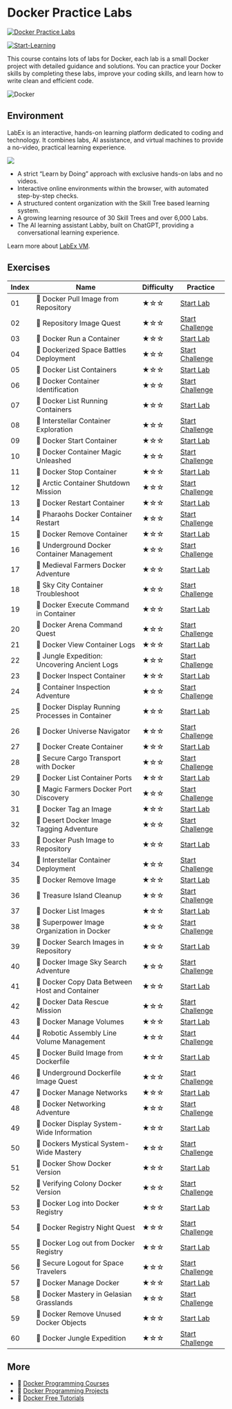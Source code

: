 # Docker Practice Labs

[![Docker Practice Labs](https://cover-creator.appbot.io/docker-practice-labs.png)](https://labex.io/courses/docker-practice-labs)

[![Start-Learning](https://img.shields.io/badge/Start-Learning-whitesmoke?style=for-the-badge)](https://labex.io/courses/docker-practice-labs)

This course contains lots of labs for Docker, each lab is a small Docker project with detailed guidance and solutions. You can practice your Docker skills by completing these labs, improve your coding skills, and learn how to write clean and efficient code.

![Docker](https://img.shields.io/badge/Docker-whitesmoke?style=for-the-badge&logo=docker)


## Environment

LabEx is an interactive, hands-on learning platform dedicated to coding and technology. It combines labs, AI assistance, and virtual machines to provide a no-video, practical learning experience.

![](https://tutorial-screenshot.getvm.io/images/vm-1725247253.png)

- A strict “Learn by Doing” approach with exclusive hands-on labs and no videos.
- Interactive online environments within the browser, with automated step-by-step checks.
- A structured content organization with the Skill Tree based learning system.
- A growing learning resource of 30 Skill Trees and over 6,000 Labs.
- The AI learning assistant Labby, built on ChatGPT, providing a conversational learning experience.

Learn more about [LabEx VM](https://support.labex.io/using-labex/virtual-machine).

## Exercises

|   Index | Name                                             | Difficulty   | Practice                                                                                                                         |
|---------|--------------------------------------------------|--------------|----------------------------------------------------------------------------------------------------------------------------------|
|      01 | 📖 Docker Pull Image from Repository             | ★☆☆          | <a target='_blank' href='https://labex.io/tutorials/docker-docker-pull-image-from-repository-271485'>Start Lab</a>               |
|      02 | 🎯 Repository Image Quest                        | ★☆☆          | <a target='_blank' href='https://labex.io/tutorials/docker-repository-image-quest-271484'>Start Challenge</a>                    |
|      03 | 📖 Docker Run a Container                        | ★☆☆          | <a target='_blank' href='https://labex.io/tutorials/docker-docker-run-a-container-271495'>Start Lab</a>                          |
|      04 | 🎯 Dockerized Space Battles Deployment           | ★☆☆          | <a target='_blank' href='https://labex.io/tutorials/docker-dockerized-space-battles-deployment-271494'>Start Challenge</a>       |
|      05 | 📖 Docker List Containers                        | ★☆☆          | <a target='_blank' href='https://labex.io/tutorials/docker-docker-list-containers-271475'>Start Lab</a>                          |
|      06 | 🎯 Docker Container Identification               | ★☆☆          | <a target='_blank' href='https://labex.io/tutorials/docker-docker-container-identification-271474'>Start Challenge</a>           |
|      07 | 📖 Docker List Running Containers                | ★☆☆          | <a target='_blank' href='https://labex.io/tutorials/docker-docker-list-running-containers-271483'>Start Lab</a>                  |
|      08 | 🎯 Interstellar Container Exploration            | ★☆☆          | <a target='_blank' href='https://labex.io/tutorials/docker-interstellar-container-exploration-271482'>Start Challenge</a>        |
|      09 | 📖 Docker Start Container                        | ★☆☆          | <a target='_blank' href='https://labex.io/tutorials/docker-docker-start-container-271499'>Start Lab</a>                          |
|      10 | 🎯 Docker Container Magic Unleashed              | ★☆☆          | <a target='_blank' href='https://labex.io/tutorials/docker-docker-container-magic-unleashed-271498'>Start Challenge</a>          |
|      11 | 📖 Docker Stop Container                         | ★☆☆          | <a target='_blank' href='https://labex.io/tutorials/docker-docker-stop-container-271501'>Start Lab</a>                           |
|      12 | 🎯 Arctic Container Shutdown Mission             | ★☆☆          | <a target='_blank' href='https://labex.io/tutorials/docker-arctic-container-shutdown-mission-271500'>Start Challenge</a>         |
|      13 | 📖 Docker Restart Container                      | ★☆☆          | <a target='_blank' href='https://labex.io/tutorials/docker-docker-restart-container-271489'>Start Lab</a>                        |
|      14 | 🎯 Pharaohs Docker Container Restart             | ★☆☆          | <a target='_blank' href='https://labex.io/tutorials/docker-pharaohs-docker-container-restart-271488'>Start Challenge</a>         |
|      15 | 📖 Docker Remove Container                       | ★☆☆          | <a target='_blank' href='https://labex.io/tutorials/docker-docker-remove-container-271491'>Start Lab</a>                         |
|      16 | 🎯 Underground Docker Container Management       | ★☆☆          | <a target='_blank' href='https://labex.io/tutorials/docker-underground-docker-container-management-271490'>Start Challenge</a>   |
|      17 | 📖 Medieval Farmers Docker Adventure             | ★☆☆          | <a target='_blank' href='https://labex.io/tutorials/docker-medieval-farmers-docker-adventure-271453'>Start Lab</a>               |
|      18 | 🎯 Sky City Container Troubleshoot               | ★☆☆          | <a target='_blank' href='https://labex.io/tutorials/docker-sky-city-container-troubleshoot-271452'>Start Challenge</a>           |
|      19 | 📖 Docker Execute Command in Container           | ★☆☆          | <a target='_blank' href='https://labex.io/tutorials/docker-docker-execute-command-in-container-271461'>Start Lab</a>             |
|      20 | 🎯 Docker Arena Command Quest                    | ★☆☆          | <a target='_blank' href='https://labex.io/tutorials/docker-docker-arena-command-quest-271460'>Start Challenge</a>                |
|      21 | 📖 Docker View Container Logs                    | ★☆☆          | <a target='_blank' href='https://labex.io/tutorials/docker-docker-view-container-logs-271473'>Start Lab</a>                      |
|      22 | 🎯 Jungle Expedition: Uncovering Ancient Logs    | ★☆☆          | <a target='_blank' href='https://labex.io/tutorials/docker-jungle-expedition-uncovering-ancient-logs-271472'>Start Challenge</a> |
|      23 | 📖 Docker Inspect Container                      | ★☆☆          | <a target='_blank' href='https://labex.io/tutorials/docker-docker-inspect-container-271467'>Start Lab</a>                        |
|      24 | 🎯 Container Inspection Adventure                | ★☆☆          | <a target='_blank' href='https://labex.io/tutorials/docker-container-inspection-adventure-271466'>Start Challenge</a>            |
|      25 | 📖 Docker Display Running Processes in Container | ★☆☆          | <a target='_blank' href='https://labex.io/tutorials/docker-docker-display-running-processes-in-container-271507'>Start Lab</a>   |
|      26 | 🎯 Docker Universe Navigator                     | ★☆☆          | <a target='_blank' href='https://labex.io/tutorials/docker-docker-universe-navigator-271506'>Start Challenge</a>                 |
|      27 | 📖 Docker Create Container                       | ★☆☆          | <a target='_blank' href='https://labex.io/tutorials/docker-docker-create-container-271459'>Start Lab</a>                         |
|      28 | 🎯 Secure Cargo Transport with Docker            | ★☆☆          | <a target='_blank' href='https://labex.io/tutorials/docker-secure-cargo-transport-with-docker-271458'>Start Challenge</a>        |
|      29 | 📖 Docker List Container Ports                   | ★☆☆          | <a target='_blank' href='https://labex.io/tutorials/docker-docker-list-container-ports-271479'>Start Lab</a>                     |
|      30 | 🎯 Magic Farmers Docker Port Discovery           | ★☆☆          | <a target='_blank' href='https://labex.io/tutorials/docker-magic-farmers-docker-port-discovery-271478'>Start Challenge</a>       |
|      31 | 📖 Docker Tag an Image                           | ★☆☆          | <a target='_blank' href='https://labex.io/tutorials/docker-docker-tag-an-image-271505'>Start Lab</a>                             |
|      32 | 🎯 Desert Docker Image Tagging Adventure         | ★☆☆          | <a target='_blank' href='https://labex.io/tutorials/docker-desert-docker-image-tagging-adventure-271504'>Start Challenge</a>     |
|      33 | 📖 Docker Push Image to Repository               | ★☆☆          | <a target='_blank' href='https://labex.io/tutorials/docker-docker-push-image-to-repository-271487'>Start Lab</a>                 |
|      34 | 🎯 Interstellar Container Deployment             | ★☆☆          | <a target='_blank' href='https://labex.io/tutorials/docker-interstellar-container-deployment-271486'>Start Challenge</a>         |
|      35 | 📖 Docker Remove Image                           | ★☆☆          | <a target='_blank' href='https://labex.io/tutorials/docker-docker-remove-image-271493'>Start Lab</a>                             |
|      36 | 🎯 Treasure Island Cleanup                       | ★☆☆          | <a target='_blank' href='https://labex.io/tutorials/docker-treasure-island-cleanup-271492'>Start Challenge</a>                   |
|      37 | 📖 Docker List Images                            | ★☆☆          | <a target='_blank' href='https://labex.io/tutorials/docker-docker-list-images-271463'>Start Lab</a>                              |
|      38 | 🎯 Superpower Image Organization in Docker       | ★☆☆          | <a target='_blank' href='https://labex.io/tutorials/docker-superpower-image-organization-in-docker-271462'>Start Challenge</a>   |
|      39 | 📖 Docker Search Images in Repository            | ★☆☆          | <a target='_blank' href='https://labex.io/tutorials/docker-docker-search-images-in-repository-271497'>Start Lab</a>              |
|      40 | 🎯 Docker Image Sky Search Adventure             | ★☆☆          | <a target='_blank' href='https://labex.io/tutorials/docker-docker-image-sky-search-adventure-271496'>Start Challenge</a>         |
|      41 | 📖 Docker Copy Data Between Host and Container   | ★☆☆          | <a target='_blank' href='https://labex.io/tutorials/docker-docker-copy-data-between-host-and-container-271457'>Start Lab</a>     |
|      42 | 🎯 Docker Data Rescue Mission                    | ★☆☆          | <a target='_blank' href='https://labex.io/tutorials/docker-docker-data-rescue-mission-271456'>Start Challenge</a>                |
|      43 | 📖 Docker Manage Volumes                         | ★☆☆          | <a target='_blank' href='https://labex.io/tutorials/docker-docker-manage-volumes-271511'>Start Lab</a>                           |
|      44 | 🎯 Robotic Assembly Line Volume Management       | ★☆☆          | <a target='_blank' href='https://labex.io/tutorials/docker-robotic-assembly-line-volume-management-271510'>Start Challenge</a>   |
|      45 | 📖 Docker Build Image from Dockerfile            | ★☆☆          | <a target='_blank' href='https://labex.io/tutorials/docker-docker-build-image-from-dockerfile-271455'>Start Lab</a>              |
|      46 | 🎯 Underground Dockerfile Image Quest            | ★☆☆          | <a target='_blank' href='https://labex.io/tutorials/docker-underground-dockerfile-image-quest-271454'>Start Challenge</a>        |
|      47 | 📖 Docker Manage Networks                        | ★☆☆          | <a target='_blank' href='https://labex.io/tutorials/docker-docker-manage-networks-271477'>Start Lab</a>                          |
|      48 | 🎯 Docker Networking Adventure                   | ★☆☆          | <a target='_blank' href='https://labex.io/tutorials/docker-docker-networking-adventure-271476'>Start Challenge</a>               |
|      49 | 📖 Docker Display System-Wide Information        | ★☆☆          | <a target='_blank' href='https://labex.io/tutorials/docker-docker-display-system-wide-information-271465'>Start Lab</a>          |
|      50 | 🎯 Dockers Mystical System-Wide Mastery          | ★☆☆          | <a target='_blank' href='https://labex.io/tutorials/docker-dockers-mystical-system-wide-mastery-271464'>Start Challenge</a>      |
|      51 | 📖 Docker Show Docker Version                    | ★☆☆          | <a target='_blank' href='https://labex.io/tutorials/docker-docker-show-docker-version-271509'>Start Lab</a>                      |
|      52 | 🎯 Verifying Colony Docker Version               | ★☆☆          | <a target='_blank' href='https://labex.io/tutorials/docker-verifying-colony-docker-version-271508'>Start Challenge</a>           |
|      53 | 📖 Docker Log into Docker Registry               | ★☆☆          | <a target='_blank' href='https://labex.io/tutorials/docker-docker-log-into-docker-registry-271469'>Start Lab</a>                 |
|      54 | 🎯 Docker Registry Night Quest                   | ★☆☆          | <a target='_blank' href='https://labex.io/tutorials/docker-docker-registry-night-quest-271468'>Start Challenge</a>               |
|      55 | 📖 Docker Log out from Docker Registry           | ★☆☆          | <a target='_blank' href='https://labex.io/tutorials/docker-docker-log-out-from-docker-registry-271471'>Start Lab</a>             |
|      56 | 🎯 Secure Logout for Space Travelers             | ★☆☆          | <a target='_blank' href='https://labex.io/tutorials/docker-secure-logout-for-space-travelers-271470'>Start Challenge</a>         |
|      57 | 📖 Docker Manage Docker                          | ★☆☆          | <a target='_blank' href='https://labex.io/tutorials/docker-docker-manage-docker-271503'>Start Lab</a>                            |
|      58 | 🎯 Docker Mastery in Gelasian Grasslands         | ★☆☆          | <a target='_blank' href='https://labex.io/tutorials/docker-docker-mastery-in-gelasian-grasslands-271502'>Start Challenge</a>     |
|      59 | 📖 Docker Remove Unused Docker Objects           | ★☆☆          | <a target='_blank' href='https://labex.io/tutorials/docker-docker-remove-unused-docker-objects-271481'>Start Lab</a>             |
|      60 | 🎯 Docker Jungle Expedition                      | ★☆☆          | <a target='_blank' href='https://labex.io/tutorials/docker-docker-jungle-expedition-271480'>Start Challenge</a>                  |

## More

- 🔗 [Docker Programming Courses](https://github.com/labex-labs/awesome-programming-courses)
- 🔗 [Docker Programming Projects](https://github.com/labex-labs/awesome-programming-projects)
- 🔗 [Docker Free Tutorials](https://github.com/labex-labs/docker-free-tutorials)

